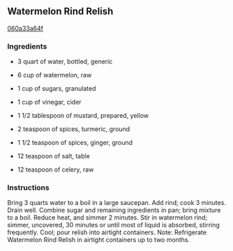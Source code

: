 ## Watermelon Rind Relish

[060a33a64f](http://www.food.com/recipe/watermelon-rind-relish-311525)

### Ingredients

 - 3 quart of water, bottled, generic

 - 6 cup of watermelon, raw

 - 1 cup of sugars, granulated

 - 1 cup of vinegar, cider

 - 1 1/2 tablespoon of mustard, prepared, yellow

 - 2 teaspoon of spices, turmeric, ground

 - 1 1/2 teaspoon of spices, ginger, ground

 - 12 teaspoon of salt, table

 - 12 teaspoon of celery, raw

### Instructions

Bring 3 quarts water to a boil in a large saucepan. Add rind; cook 3 minutes. Drain well. Combine sugar and remaining ingredients in pan; bring mixture to a boil. Reduce heat, and simmer 2 minutes. Stir in watermelon rind; simmer, uncovered, 30 minutes or until most of liquid is absorbed, stirring frequently. Cool; pour relish into airtight containers. Note: Refrigerate Watermelon Rind Relish in airtight containers up to two months.